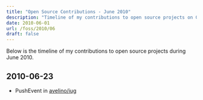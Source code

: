 ```yaml
---
title: "Open Source Contributions - June 2010"
description: "Timeline of my contributions to open source projects on GitHub during June 2010."
date: 2010-06-01
url: /foss/2010/06
draft: false
---
```


Below is the timeline of my contributions to open source projects during June 2010.

## 2010-06-23

- PushEvent in [avelino/iug](https://github.com/avelino/iug)

